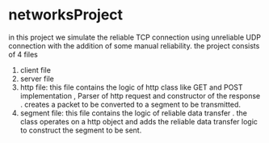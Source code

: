 # networksProject
in this project we simulate the reliable TCP connection using unreliable UDP connection with the addition of some manual reliability.
the project consists of 4 files
1. client file
2. server file
3. http file: this file contains the logic of http class like GET and POST implementation , Parser of http request and constructor of the response . creates a packet to be converted to a segment to be transmitted.
4. segment file: this file contains the logic of reliable data transfer . the class operates on a http object and adds the reliable data transfer logic to construct the segment to be sent.  
